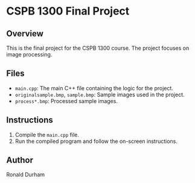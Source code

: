 # CSPB 1300 Final Project

## Overview

This is the final project for the CSPB 1300 course. The project focuses on image processing.

## Files

- `main.cpp`: The main C++ file containing the logic for the project.
- `originalsample.bmp`, `sample.bmp`: Sample images used in the project.
- `process*.bmp`: Processed sample images.

## Instructions

1. Compile the `main.cpp` file.
2. Run the compiled program and follow the on-screen instructions.

## Author

Ronald Durham

